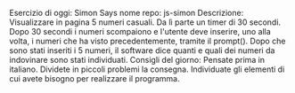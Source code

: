 Esercizio di oggi: Simon Says
nome repo: js-simon
Descrizione:
Visualizzare in pagina 5 numeri casuali. Da lì parte un timer di 30 secondi.
Dopo 30 secondi i numeri scompaiono e l'utente deve inserire, uno alla volta, i numeri che ha visto precedentemente, tramite il prompt().
Dopo che sono stati inseriti i 5 numeri, il software dice quanti e quali dei numeri da indovinare sono stati individuati.
Consigli del giorno:
Pensate prima in italiano.
Dividete in piccoli problemi la consegna.
Individuate gli elementi di cui avete bisogno per realizzare il programma.